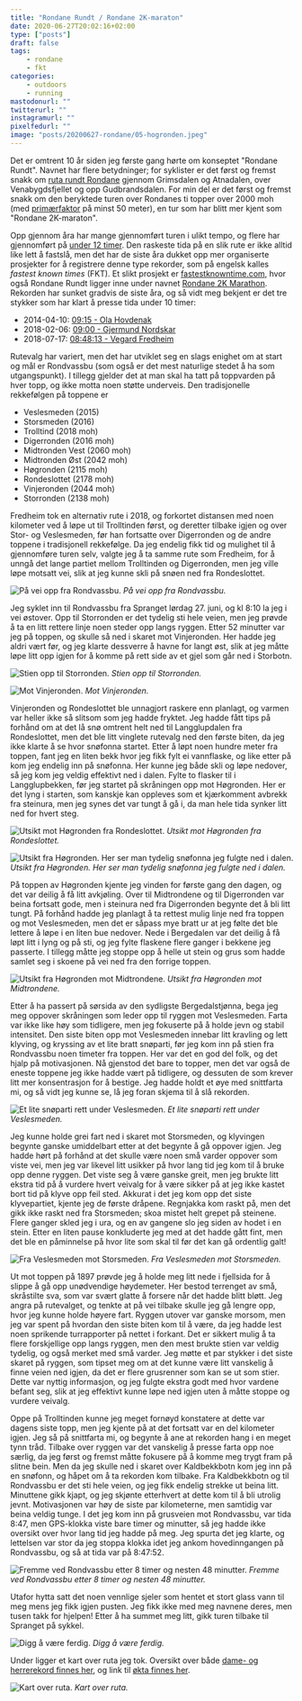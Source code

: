 ```yaml
---
title: "Rondane Rundt / Rondane 2K-maraton"
date: 2020-06-27T20:02:16+02:00
type: ["posts"]
draft: false
tags:
    - rondane
    - fkt
categories:
    - outdoors
    - running
mastodonurl: ""
twitterurl: ""
instagramurl: ""
pixelfedurl: ""
image: "posts/20200627-rondane/05-hogronden.jpeg"
---
```


Det er omtrent 10 år siden jeg første gang hørte om konseptet "Rondane Rundt".
Navnet har flere betydninger; for syklister er det først og fremst snakk om
[ruta rundt Rondane](https://vegtur.cc/sider/rondane-rundt) gjennom Grimsdalen
og Atnadalen, over Venabygdsfjellet og opp Gudbrandsdalen. For min del er det
først og fremst snakk om den beryktede turen over Rondanes ti topper over 2000
moh (med [primærfaktor](https://snl.no/prim%C3%A6rfaktor) på minst 50 meter), en
tur som har blitt mer kjent som "Rondane 2K-maraton".

Opp gjennom åra har mange gjennomført turen i ulikt tempo, og flere har
gjennomført på [under 12
timer](https://www.fjellforum.no/topic/7017-fjellrute-rondane-2k-maraton/). Den
raskeste tida på en slik rute er ikke alltid like lett å fastslå, men det har de
siste åra dukket opp mer organiserte prosjekter for å registrere denne type
rekorder, som på engelsk kalles *fastest known times* (FKT). Et slikt prosjekt
er [fastestknowntime.com](https://fastestknowntime.com/), hvor også Rondane
Rundt ligger inne under navnet [Rondane 2K
Marathon](https://fastestknowntime.com/route/rondane-2k-marathon-norway).
Rekorden har sunket gradvis de siste åra, og så vidt meg bekjent er det tre
stykker som har klart å presse tida under 10 timer:

- 2014-04-10: [09:15 - Ola Hovdenak](https://peakbook.org/no/tour/92982/Rondane+2k-marathon.html)
- 2018-02-06: [09:00 - Gjermund
  Nordskar](https://www.friflyt.no/topptur/ny-rekord-paa-rondane-2k-maraton)
- 2018-07-17: [08:48:13 - Vegard
  Fredheim](https://fastestknowntime.com/fkt/vegard-fredheim-rondane-2k-marathon-norway-2018-07-17)

Rutevalg har variert, men det har utviklet seg en slags enighet om at start og
mål er Rondvassbu (som også er det mest naturlige stedet å ha som utgangspunkt).
I tillegg gjelder det at man skal ha tatt på toppvarden på hver topp, og ikke
motta noen støtte underveis.  Den tradisjonelle rekkefølgen på toppene er

- Veslesmeden (2015)
- Storsmeden (2016)
- Trolltind (2018 moh)
- Digerronden (2016 moh)
- Midtronden Vest (2060 moh)
- Midtronden Øst (2042 moh)
- Høgronden (2115 moh)
- Rondeslottet (2178 moh)
- Vinjeronden (2044 moh)
- Storronden (2138 moh)

Fredheim tok en alternativ rute i 2018, og forkortet distansen med noen
kilometer ved å løpe ut til Trolltinden først, og deretter tilbake igjen og over
Stor- og Veslesmeden, før han fortsatte over Digerronden og de andre toppene i
tradisjonell rekkefølge.  Da jeg endelig fikk tid og mulighet til å gjennomføre
turen selv, valgte jeg å ta samme rute som Fredheim, for å unngå det lange
partiet mellom Trolltinden og Digerronden, men jeg ville løpe motsatt vei, slik
at jeg kunne skli på snøen ned fra Rondeslottet. 

![På vei opp fra Rondvassbu.](posts/20200627-rondane/01-jutulhogget.jpeg)
*På vei opp fra Rondvassbu.*

Jeg syklet inn til Rondvassbu fra Spranget lørdag 27. juni, og kl 8:10 la jeg i
vei østover. Opp til Storronden er det tydelig sti hele veien, men jeg prøvde å
ta en litt rettere linje noen steder opp langs ryggen. Etter 52 minutter var jeg
på toppen, og skulle så ned i skaret mot Vinjeronden. Her hadde jeg aldri vært
før, og jeg klarte dessverre å havne for langt øst, slik at jeg måtte løpe litt
opp igjen for å komme på rett side av et gjel som går ned i Storbotn.

![Stien opp til Storronden.](posts/20200627-rondane/02-storronden.jpeg)
*Stien opp til Storronden.*

![Mot Vinjeronden.](posts/20200627-rondane/03-vinjeronden.jpeg)
*Mot Vinjeronden.*

Vinjeronden og Rondeslottet ble unnagjort raskere enn planlagt, og varmen var
heller ikke så slitsom som jeg hadde fryktet. Jeg hadde fått tips på forhånd om
at det lå snø omtrent helt ned til Langglupdalen fra Rondeslottet, men det ble
litt vinglete rutevalg ned den første biten, da jeg ikke klarte å se hvor
snøfonna startet. Etter å løpt noen hundre meter fra toppen, fant jeg en liten
bekk hvor jeg fikk fylt ei vannflaske, og like etter på kom jeg endelig inn på
snøfonna.  Her kunne jeg både skli og løpe nedover, så jeg kom jeg veldig
effektivt ned i dalen. Fylte to flasker til i Langglupbekken, før jeg startet på
skråningen opp mot Høgronden. Her er det lyng i starten, som kanskje kan
oppleves som et kjærkomment avbrekk fra steinura, men jeg synes det var tungt å
gå i, da man hele tida synker litt ned for hvert steg. 

![Utsikt mot Høgronden fra
Rondeslottet.](posts/20200627-rondane/04-rondeslottet.jpeg)
*Utsikt mot Høgronden fra Rondeslottet.*

![Utsikt fra Høgronden. Her ser man tydelig snøfonna jeg fulgte ned i
dalen.](posts/20200627-rondane/05-hogronden.jpeg) 
*Utsikt fra Høgronden. Her ser man tydelig snøfonna jeg fulgte ned i
dalen.*

På toppen av Høgronden kjente jeg vinden for første gang den dagen, og det var
deilig å få litt avkjøling. Over til Midtrondene og til Digerronden var beina
fortsatt gode, men i steinura ned fra Digerronden begynte det å bli litt tungt.
På forhånd hadde jeg planlagt å ta rettest mulig linje ned fra toppen og mot
Veslesmeden, men det er såpass mye bratt ur at jeg følte det ble lettere å løpe
i en liten bue nedover. Nede i Bergedalen var det deilig å få løpt litt i lyng
og på sti, og jeg fylte flaskene flere ganger i bekkene jeg passerte. I tillegg
måtte jeg stoppe opp å helle ut stein og grus som hadde samlet seg i skoene på
vei ned fra den forrige toppen.

![Utsikt fra Høgronden mot Midtrondene.](posts/20200627-rondane/06-midtronden.jpeg)
*Utsikt fra Høgronden mot Midtrondene.*

Etter å ha passert på sørsida av den sydligste Bergedalstjønna, bega jeg meg
oppover skråningen som leder opp til ryggen mot Veslesmeden. Farta var ikke like
høy som tidligere, men jeg fokuserte på å holde jevn og stabil intensitet.  Den
siste biten opp mot Veslesmeden innebar litt kravling og lett klyving, og
kryssing av et lite bratt snøparti, før jeg kom inn på stien fra Rondvassbu noen
timeter fra toppen. Her var det en god del folk, og det hjalp på motivasjonen.
Nå gjenstod det bare to topper, men det var også de eneste toppene jeg ikke
hadde vært på tidligere, og dessuten de som krever litt mer konsentrasjon for å
bestige. Jeg hadde holdt et øye med snittfarta mi, og så vidt jeg kunne se, lå
jeg foran skjema til å slå rekorden. 

![Et lite snøparti rett under
Veslesmeden.](posts/20200627-rondane/07-veslesmeden.jpeg)
*Et lite snøparti rett under Veslesmeden.*

Jeg kunne holde grei fart ned i skaret mot Storsmeden, og klyvingen begynte
ganske umiddelbart etter at det begynte å gå oppover igjen. Jeg hadde hørt på
forhånd at det skulle være noen små varder oppover som viste vei, men jeg var
likevel litt usikker på hvor lang tid jeg kom til å bruke opp denne ryggen. Det
viste seg å være ganske greit, men jeg brukte litt ekstra tid på å vurdere hvert
veivalg for å være sikker på at jeg ikke kastet bort tid på klyve opp feil
sted. Akkurat i det jeg kom opp det siste klyvepartiet, kjente jeg de første
dråpene. Regnjakka kom raskt på, men det gikk ikke raskt ned fra Storsmeden;
skoa mistet helt grepet på steinene. Flere ganger skled jeg i ura, og en av
gangene slo jeg siden av hodet i en stein. Etter en liten pause konkluderte jeg
med at det hadde gått fint, men det ble en påminnelse på hvor lite som skal til
før det kan gå ordentlig galt!

![Fra Veslesmeden mot Storsmeden.](posts/20200627-rondane/08-storsmeden.jpeg)
*Fra Veslesmeden mot Storsmeden.*

Ut mot toppen på 1897 prøvde jeg å holde meg litt nede i fjellsida for å slippe
å gå opp unødvendige høydemeter. Her bestod terrenget av små, skråstilte sva,
som var svært glatte å forsere når det hadde blitt bløtt. Jeg angra på
rutevalget, og tenkte at på vei tilbake skulle jeg gå lengre opp, hvor jeg kunne
holde høyere fart.  Ryggen utover var ganske morsom, men jeg var spent på
hvordan den siste biten kom til å være, da jeg hadde lest noen sprikende
turrapporter på nettet i forkant. Det er sikkert mulig å ta flere forskjellige
opp langs ryggen, men den mest brukte stien var veldig tydelig, og også merket
med små varder. Jeg møtte et par stykker i det siste skaret på ryggen, som
tipset meg om at det kunne være litt vanskelig å finne veien ned igjen, da det
er flere grusrenner som kan se ut som stier. Dette var nyttig informasjon, og
jeg fulgte ekstra godt med hvor vardene befant seg, slik at jeg effektivt kunne
løpe ned igjen uten å måtte stoppe og vurdere veivalg. 

Oppe på Trolltinden kunne jeg meget fornøyd konstatere at dette var dagens siste
topp, men jeg kjente på at det fortsatt var en del kilometer igjen. Jeg så på
snittfarta mi, og begynte å ane at rekorden hang i en meget tynn tråd. Tilbake
over ryggen var det vanskelig å presse farta opp noe særlig, da jeg først og
fremst måtte fokusere på å komme meg trygt fram på slitne bein. Men da jeg
skulle ned i skaret over Kaldbekkbotn kom jeg inn på en snøfonn, og håpet om
å ta rekorden kom tilbake. Fra Kaldbekkbotn og til Rondvassbu er det sti hele veien,
og jeg fikk endelig strekke ut beina litt. Minuttene gikk kjapt, og jeg skjønte
etterhvert at dette kom til å bli utrolig jevnt. Motivasjonen var høy de siste
par kilometerne, men samtidig var beina veldig tunge. I det jeg kom inn på
grusveien mot Rondvassbu, var tida 8:47, men GPS-klokka viste bare timer og
minutter, så jeg hadde ikke oversikt over hvor lang tid jeg hadde på meg. Jeg
spurta det jeg klarte, og lettelsen var stor da jeg stoppa klokka idet jeg ankom
hovedinngangen på Rondvassbu, og så at tida var på 8:47:52.

![Fremme ved Rondvassbu etter 8 timer og nesten 48 minutter.](posts/20200627-rondane/09-rondvassbu.jpeg)
*Fremme ved Rondvassbu etter 8 timer og nesten 48 minutter.*

Utafor hytta satt det noen vennlige sjeler som hentet et stort glass vann til
meg mens jeg fikk igjen pusten. Jeg fikk ikke med meg navnene deres, men tusen
takk for hjelpen! Etter å ha summet meg litt, gikk turen tilbake til Spranget på
sykkel.

![Digg å være ferdig.](posts/20200627-rondane/10-ferdig.jpeg)
*Digg å være ferdig.*

Under ligger et kart over ruta jeg tok. Oversikt over både [dame- og herrerekord
finnes her](https://fastestknowntime.com/route/rondane-2k-marathon-norway), og
link til [økta finnes
her](https://connect.garmin.com/modern/activity/5153596238).

![Kart over ruta.](posts/20200627-rondane/00-kart.png)
*Kart over ruta.*



